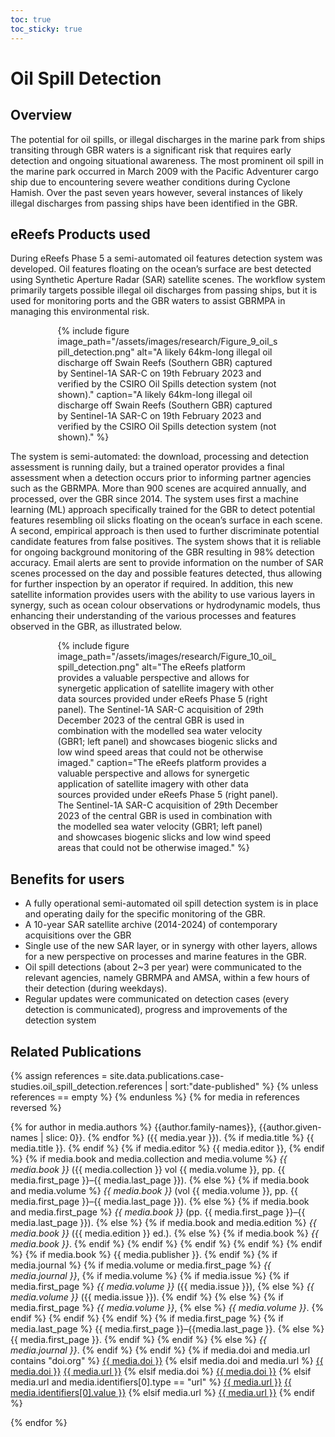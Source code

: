 ```yaml
---
toc: true
toc_sticky: true
---
```


# Oil Spill Detection

## Overview
The potential for oil spills, or illegal discharges in the marine park from ships transiting through GBR waters is a significant risk that requires early detection and ongoing situational awareness. The most prominent oil spill in the marine park occurred in March 2009 with the Pacific Adventurer cargo ship due to encountering severe weather conditions during Cyclone Hamish. Over the past seven years however, several instances of likely illegal discharges from passing ships have been identified in the GBR. 

## eReefs Products used
During eReefs Phase 5 a semi-automated oil features detection system was developed. Oil features floating on the ocean’s surface are best detected using Synthetic Aperture Radar (SAR) satellite scenes.  The workflow system primarily targets possible illegal oil discharges from passing ships, but it is used for monitoring ports and the GBR waters to assist GBRMPA in managing this environmental risk.

<div style="max-width: 70%; margin: auto;">
{% include figure image_path="/assets/images/research/Figure_9_oil_spill_detection.png" alt="A likely 64km-long illegal oil discharge off Swain Reefs (Southern GBR) captured by Sentinel-1A SAR-C on 19th February 2023 and verified by the CSIRO Oil Spills detection system (not shown)." caption="A likely 64km-long illegal oil discharge off Swain Reefs (Southern GBR) captured by Sentinel-1A SAR-C on 19th February 2023 and verified by the CSIRO Oil Spills detection system (not shown)." %}
</div>

The system is semi-automated: the download, processing and detection assessment is running daily, but a trained operator provides a final assessment when a detection occurs prior to informing partner agencies such as the GBRMPA. More than 900 scenes are acquired annually, and processed, over the GBR since 2014. 
The system uses first a machine learning (ML) approach specifically trained for the GBR to detect potential features resembling oil slicks floating on the ocean’s surface in each scene. A second, empirical approach is then used to further discriminate potential candidate features from false positives. The system shows that it is reliable for ongoing background monitoring of the GBR resulting in 98% detection accuracy.
Email alerts are sent to provide information on the number of SAR scenes processed on the day and possible features detected, thus allowing for further inspection by an operator if required. In addition, this new satellite information provides users with the ability to use various layers in synergy, such as ocean colour observations or hydrodynamic models, thus enhancing their understanding of the various processes and features observed in the GBR, as illustrated below. 

<div style="max-width: 70%; margin: auto;">
{% include figure image_path="/assets/images/research/Figure_10_oil_spill_detection.png" alt="The eReefs platform provides a valuable perspective and allows for synergetic application of satellite imagery with other data sources provided under eReefs Phase 5 (right panel). The Sentinel-1A SAR-C acquisition of 29th December 2023 of the central GBR is used in combination with the modelled sea water velocity (GBR1; left panel) and showcases biogenic slicks and low wind speed areas that could not be otherwise imaged." caption="The eReefs platform provides a valuable perspective and allows for synergetic application of satellite imagery with other data sources provided under eReefs Phase 5 (right panel). The Sentinel-1A SAR-C acquisition of 29th December 2023 of the central GBR is used in combination with the modelled sea water velocity (GBR1; left panel) and showcases biogenic slicks and low wind speed areas that could not be otherwise imaged." %}
</div>

## Benefits for users
- A fully operational semi-automated oil spill detection system is in place and operating daily for the specific monitoring of the GBR.
- A 10-year SAR satellite archive (2014-2024) of contemporary acquisitions over the GBR
- Single use of the new SAR layer, or in synergy with other layers, allows for a new perspective on processes and marine features in the GBR.
- Oil spill detections (about 2~3 per year) were communicated to the relevant agencies, namely GBRMPA and AMSA, within a few hours of their detection (during weekdays).
- Regular updates were communicated on detection cases (every detection is communicated), progress and improvements of the detection system

## Related Publications

{% assign references = site.data.publications.case-studies.oil_spill_detection.references | sort:"date-published" %}
{% unless references == empty %}
{% endunless %}
{% for media in references reversed %}
<p class="references">
    {% for author in media.authors %}
    {{author.family-names}}, {{author.given-names | slice: 0}}.
    {% endfor %}
     ({{ media.year }}).
    {% if media.title %}
        {{ media.title }}.
    {% endif %}
    {% if media.editor %}
        {{ media.editor }},
    {% endif %}
    {% if media.book and media.collection and media.volume %}
        <i>{{ media.book }}</i> ({{ media.collection }} vol {{ media.volume }}, pp. {{ media.first_page }}–{{ media.last_page }}).
    {% else %}
        {% if media.book and media.volume %}
            <i>{{ media.book }}</i> (vol {{ media.volume }}, pp. {{ media.first_page }}–{{ media.last_page }}).
        {% else %}
            {% if media.book and media.first_page %}
                <i>{{ media.book }}</i> (pp. {{ media.first_page }}–{{ media.last_page }}).
            {% else %}
                {% if media.book and media.edition %}
                    <i>{{ media.book }}</i> ({{ media.edition }} ed.).
                {% else %}
                    {% if media.book %}
                        <i>{{ media.book }}</i>.
                    {% endif %}
                {% endif %}
            {% endif %}
        {% endif %}
    {% endif %}
    {% if media.book %}
        {{ media.publisher }}.
    {% endif %}
    {% if media.journal %}
        {% if media.volume or media.first_page %}
            <i>{{ media.journal }}</i>,
            {% if media.volume %}
                {% if media.issue %}
                    {% if media.first_page %}
                        <i>{{ media.volume }}</i> ({{ media.issue }}),
                    {% else %}
                        <i>{{ media.volume }}</i> ({{ media.issue }}).
                    {% endif %}
                {% else %}
                    {% if media.first_page %}
                        <i>{{ media.volume }}</i>,
                    {% else %}
                        <i>{{ media.volume }}</i>.
                    {% endif %}
                {% endif %}
            {% endif %}
            {% if media.first_page %}
                {% if media.last_page %}
                    {{ media.first_page }}–{{media.last_page }}.
                {% else %}
                    {{ media.first_page }}.
                {% endif %}
            {% endif %}
        {% else %}
            <i>{{ media.journal }}</i>.
        {% endif %}
    {% endif %}
    {% if media.doi and media.url contains "doi.org" %}
    <a href="https://doi.org/{{ media.doi }}">{{ media.doi }}</a>
    {% elsif media.doi and media.url %}
    <a href="https://doi.org/{{ media.doi }}">{{ media.doi }}</a>
    <a href="{{ media.url }}">{{ media.url }}</a>
    {% elsif media.doi %}
    <a href="https://doi.org/{{ media.doi }}">{{ media.doi }}</a>
    {% elsif media.url and media.identifiers[0].type == "url" %}
    <a href="{{ media.url }}">{{ media.url }}</a>
    <a href="{{ media.identifiers[0].value }}">{{ media.identifiers[0].value }}</a>
    {% elsif media.url %}
    <a href="{{ media.url }}">{{ media.url }}</a>
    {% endif %}
</p>
{% endfor %}